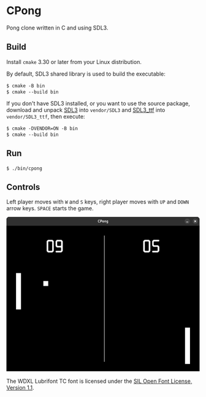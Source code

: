 # CPong 

Pong clone written in C and using SDL3.

## Build

Install `cmake` 3.30 or later from your Linux distribution.

By default, SDL3 shared library is used to build the executable:

    $ cmake -B bin
    $ cmake --build bin

If you don't have SDL3 installed, or you want to use the source package,
download and unpack [SDL3](https://github.com/libsdl-org/SDL/releases/download/release-3.2.12/SDL3-3.2.12.tar.gz) into `vendor/SDL3` and
[SDL3_ttf](https://github.com/libsdl-org/SDL_ttf/releases/download/release-3.2.2/SDL3_ttf-3.2.2.tar.gz) into `vendor/SDL3_ttf`, then execute:

    $ cmake -DVENDOR=ON -B bin 
    $ cmake --build bin

## Run

    $ ./bin/cpong

## Controls

Left player moves with `W` and `S` keys, right player moves with `UP` and `DOWN` arrow keys. `SPACE` starts the game.

![cpong](cpong.png)

The WDXL Lubrifont TC font is licensed under the [SIL Open Font License, Version 1.1](data/OFL.txt).


